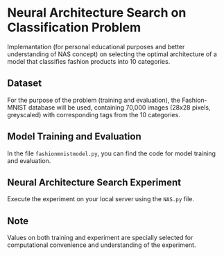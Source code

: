 # Neural Architecture Search on Classification Problem

Implemantation (for personal educational purposes and better understanding of NAS concept) on selecting the optimal architecture of a model that classifies fashion products into 10 categories.

## Dataset

For the purpose of the problem (training and evaluation), the Fashion-MNIST database will be used, containing 70,000 images (28x28 pixels, greyscaled) with corresponding tags from the 10 categories.

## Model Training and Evaluation

In the file `fashionmnistmodel.py`, you can find the code for model training and evaluation.

## Neural Architecture Search Experiment

Execute the experiment on your local server using the `NAS.py` file.

## Note

Values on both training and experiment are specially selected for computational convenience and understanding of the experiment.
